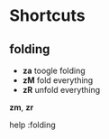 Shortcuts
=========

folding
-------

+ **za**	toogle folding
+ **zM**	fold everything
+ **zR**	unfold everything

**zm**, **zr**

help :folding
